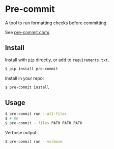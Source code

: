 # Pre-commit

A tool to run formatting checks before committing.

See [pre-commit.com/](https://pre-commit.com/).

## Install

Install with `pip` directly, or add to `requirements.txt`.

```sh 
$ pip install pre-commit
```

Install in your repo:

```sh 
$ pre-commit install
```


## Usage


```sh
$ pre-commit run --all-files
$ # OR
$ pre-commit --files PATH PATH PATH
```

Verbose output:

```sh
$ pre-commit run --verbose
```
